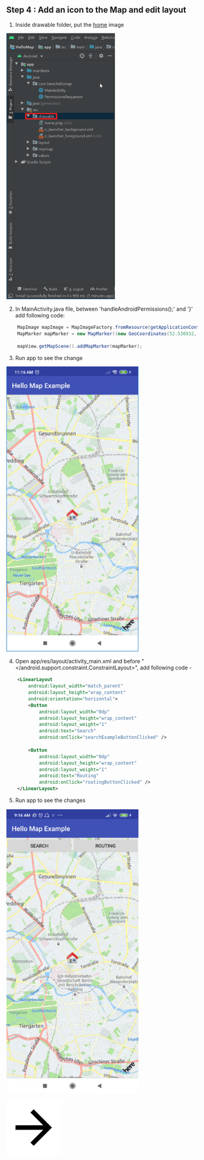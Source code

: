 ## Step 4 : Add an icon to the Map and edit layout

1. Inside drawable folder, put the [home](/img/home.png) image

<img src="/img/drawable.png" width="286" height="700"/>

2. In MainActivity.java file, between 'handleAndroidPermissions();' and '}' add following code:

```java
    MapImage mapImage = MapImageFactory.fromResource(getApplicationContext().getResources(), R.drawable.home);
    MapMarker mapMarker = new MapMarker((new GeoCoordinates(52.530932, 13.384915)), mapImage);

    mapView.getMapScene().addMapMarker(mapMarker);
```
3. Run app to see the change

<img src="/img/marker.png" width="348" height="750"/>

4. Open app/res/layout/activity_main.xml and before "</android.support.constraint.ConstraintLayout>", add following code -

```xml
    <LinearLayout
        android:layout_width="match_parent"
        android:layout_height="wrap_content"
        android:orientation="horizontal">
        <Button
            android:layout_width="0dp"
            android:layout_height="wrap_content"
            android:layout_weight="1"
            android:text="Search"
            android:onClick="searchExampleButtonClicked" />

        <Button
            android:layout_width="0dp"
            android:layout_height="wrap_content"
            android:layout_weight="1"
            android:text="Routing"
            android:onClick="routingButtonClicked" />
    </LinearLayout>
```
5. Run app to see the changes

<img src="/img/layout.png" width="348" height="750"/>

[![Foo](/img/next.png)](/Step5.md)

